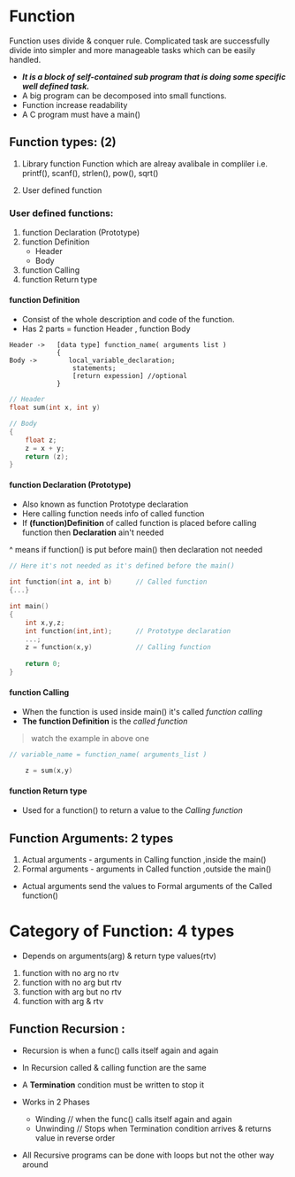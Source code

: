 # Function
Function uses divide & conquer rule. Complicated task are successfully divide into simpler and more manageable tasks which can be easily handled.

- ***It is a block of self-contained sub program that is doing some specific well defined task.***
- A big program can be decomposed into small functions.
- Function increase readability
- A C program must have a main()

## Function types: (2)
1. Library function
    Function which are alreay avalibale in compliler
    i.e. printf(), scanf(), strlen(), pow(), sqrt()

1. User defined function

### User defined functions:
1. function Declaration (Prototype)
1. function Definition
    - Header
    - Body
1. function Calling
1. function Return type

#### function Definition
- Consist of the whole description and code of the function.
- Has 2 parts = function Header , function Body


```
Header ->   [data type] function_name( arguments list )
            {
Body ->        local_variable_declaration;
                statements;
                [return expession] //optional
            }
```

```c
// Header
float sum(int x, int y)

// Body
{
    float z;
    z = x + y;
    return (z);
}
```

#### function Declaration (Prototype)
- Also known as function Prototype declaration
- Here calling function needs info of called function
- If **(function)Definition** of called function is placed before calling function then **Declaration** ain't needed

^ means if function() is put before main() then declaration not needed

```c
// Here it's not needed as it's defined before the main()

int function(int a, int b)      // Called function
{...}

int main()
{
    int x,y,z;
    int function(int,int);      // Prototype declaration
    ...;
    z = function(x,y)           // Calling function
    
    return 0;
}
```

#### function Calling
- When the function is used inside main() it's called *function calling*
- **The function Definition** is the *called function*
> watch the example in above one

```c
// variable_name = function_name( arguments_list )

    z = sum(x,y)
```

#### function Return type
- Used for a function() to return a value to the *Calling function*

## Function Arguments: 2 types
1. Actual arguments - arguments in Calling function ,inside the main()
1. Formal arguments - arguments in Called function ,outside the main()

- Actual arguments send the values to Formal arguments of the Called function()

# Category of Function: 4 types
- Depends on arguments(arg) & return type values(rtv)

1. function with no arg no rtv
1. function with no arg but rtv
1. function with arg but no rtv
1. function with arg & rtv


## Function Recursion :
- Recursion is when a func() calls itself again and again
- In Recursion called & calling function are the same
- A **Termination** condition must be written to stop it

- Works in 2 Phases
    - Winding   // when the func() calls itself again and again
    - Unwinding // Stops when Termination condition arrives & returns value in reverse order

- All Recursive programs can be done with loops but not the other way around
